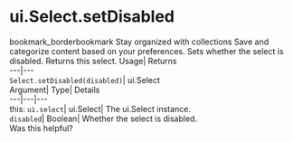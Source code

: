  
#  ui.Select.setDisabled 
bookmark_borderbookmark Stay organized with collections  Save and categorize content based on your preferences.
Sets whether the select is disabled. 
Returns this select.
Usage| Returns  
---|---  
`Select.setDisabled(disabled)`| ui.Select  
Argument| Type| Details  
---|---|---  
this: `ui.select`| ui.Select| The ui.Select instance.  
`disabled`| Boolean| Whether the select is disabled.  
Was this helpful?
